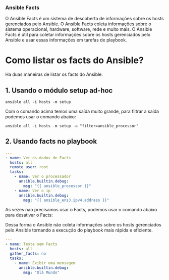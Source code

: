 ### Ansible Facts

O Ansible Facts é um sistema de descoberta de informações sobre os hosts gerenciados pelo Ansible. O Ansible Facts coleta informações sobre o sistema operacional, hardware, software, rede e muito mais. O Ansible Facts é útil para coletar informações sobre os hosts gerenciados pelo Ansible e usar essas informações em tarefas de playbook.

# Como listar os facts do Ansible?

Ha duas maneiras de listar os facts do Ansible:

## 1. Usando o módulo setup ad-hoc

```shell
ansible all -i hosts -m setup
```

Com o comando acima temos uma saída muito grande, para filtrar a saída podemos usar o comando abaixo:

```shell
ansible all -i hosts -m setup -a "filter=ansible_processor"
```



## 2. Usando facts no playbook

```yaml
---
- name: Ver os dados de Facts
  hosts: all
  remote_user: root
  tasks:
    - name: Ver o processador
      ansible.builtin.debug:
        msg: "{{ ansible_processor }}"
    - name: Ver o ip
      ansible.builtin.debug:
        msg: "{{ ansible_ens3.ipv4.address }}"
```

As vezes nao precisamos usar o Facts, podemos usar o comando abaixo para desativar o Facts:

Dessa forma o Ansible não coleta informações sobre os hosts gerenciados pelo Ansible tornando a execução do playbook mais rápida e eficiente.

```yaml
---
- name: Teste sem Facts
  hosts: all
  gather_facts: no
  tasks:
    - name: Exibir uma mensagem
      ansible.builtin.debug:
        msg: "Olá Mundo"
```